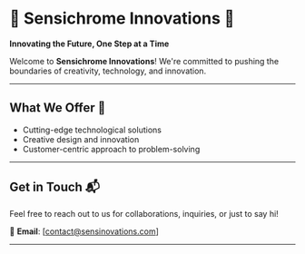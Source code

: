 # 🌟 Sensichrome Innovations 🌟
**Innovating the Future, One Step at a Time**

Welcome to **Sensichrome Innovations**! We're committed to pushing the boundaries of creativity, technology, and innovation.

---

## What We Offer 🚀
- Cutting-edge technological solutions
- Creative design and innovation
- Customer-centric approach to problem-solving

---

## Get in Touch 📬
Feel free to reach out to us for collaborations, inquiries, or just to say hi!

📧 **Email**: [contact@sensinovations.com]

---

